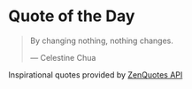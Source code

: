 # Quote of the Day

<!-- QUOTE_START -->
> By changing nothing, nothing changes.
>
> — Celestine Chua

Inspirational quotes provided by <a href="https://zenquotes.io/" target="_blank">ZenQuotes API</a>
<!-- QUOTE_END -->